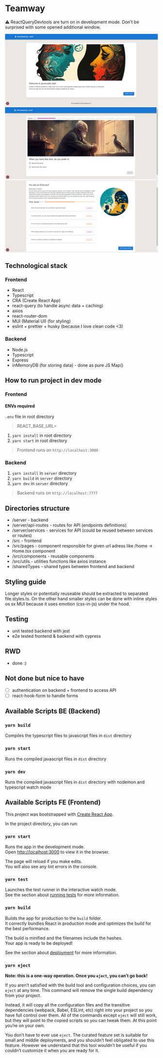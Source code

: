 # Teamway

⚠ ReactQueryDevtools are turn on in development mode. Don't be surprised with some opened additional window.

![Home Page](./homePage.png)
![Question Page](./questionPage.png)
![Score Page](./scorePage.png)

## Technological stack

### Frontend

- React
- Typescript
- CRA (Create React App)
- react-query (to handle async data + caching)
- axios
- react-router-dom
- MUI (Material UI) (for styling)
- eslint + prettier + husky (because I love clean code <3)

### Backend

- Node.js
- Typescript
- Express
- inMemoryDB (for storing data) - done as pure JS Map()

## How to run project in dev mode

### Frontend

#### ENVs required

`.env` file in root directory

> REACT_BASE_URL=

1. `yarn install` in root directory
2. `yarn start` in root directory

> Frontend runs on `http://localhost:3000`

### Backend

1. `yarn install` in `server` directory
2. `yarn build` in `server` directory
3. `yarn dev` in `server` directory

> Backend runs on `http://localhost:7777`

## Directories structure

- /server - backend
- /server/api-routes - routes for API (endpoints definitions)
- /server/services - services for API (could be reused between services or routes)
- /src - frontend
- /src/pages - component responsible for given url adress like /home -> Home.tsx component
- /src/components - reusable components
- /src/utils - utilities functions like axios instance
- /sharedTypes - shared types between frontend and backend

## Styling guide

Longer styles or potentially reuseable should be extracted to separated file.styles.ts. On the other hand smaller styles can be done with inline styles os sx MUI because it uses emotion (css-in-js) under the hood.

## Testing
- unit tested backend with jest
- e2e tested frontend & backend with cypress

## RWD
- done :)

## Not done but nice to have

- [ ] authentication on backend + frontend to access API
- [ ] react-hook-form to handle forms

## Available Scripts BE (Backend)

### `yarn build`

Compiles the typescript files to javascript files in `dist` directory

### `yarn start`

Runs the compiled javascript files in `dist` directory

### `yarn dev`

Runs the compiled javascript files in `dist` directory with nodemon and typescript watch mode

## Available Scripts FE (Frontend)

This project was bootstrapped with [Create React App](https://github.com/facebook/create-react-app).

In the project directory, you can run:

### `yarn start`

Runs the app in the development mode.\
Open [http://localhost:3000](http://localhost:3000) to view it in the browser.

The page will reload if you make edits.\
You will also see any lint errors in the console.

### `yarn test`

Launches the test runner in the interactive watch mode.\
See the section about [running tests](https://facebook.github.io/create-react-app/docs/running-tests) for more information.

### `yarn build`

Builds the app for production to the `build` folder.\
It correctly bundles React in production mode and optimizes the build for the best performance.

The build is minified and the filenames include the hashes.\
Your app is ready to be deployed!

See the section about [deployment](https://facebook.github.io/create-react-app/docs/deployment) for more information.

### `yarn eject`

**Note: this is a one-way operation. Once you `eject`, you can’t go back!**

If you aren’t satisfied with the build tool and configuration choices, you can `eject` at any time. This command will remove the single build dependency from your project.

Instead, it will copy all the configuration files and the transitive dependencies (webpack, Babel, ESLint, etc) right into your project so you have full control over them. All of the commands except `eject` will still work, but they will point to the copied scripts so you can tweak them. At this point you’re on your own.

You don’t have to ever use `eject`. The curated feature set is suitable for small and middle deployments, and you shouldn’t feel obligated to use this feature. However we understand that this tool wouldn’t be useful if you couldn’t customize it when you are ready for it.
